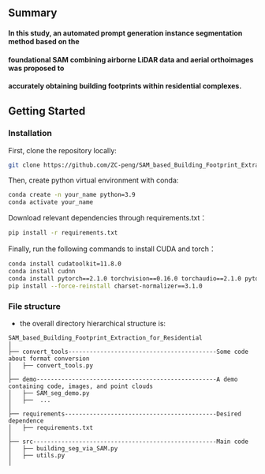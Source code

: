 ## Summary
#### In this study, an automated prompt generation instance segmentation method based on the
#### foundational SAM combining airborne LiDAR data and aerial orthoimages was proposed to 
#### accurately obtaining building footprints within residential complexes. 





## Getting Started

### Installation

First, clone the repository locally:

```bash
git clone https://github.com/ZC-peng/SAM_based_Building_Footprint_Extraction_for_Residential.git
```

Then, create python virtual environment with conda:

```bash
conda create -n your_name python=3.9
conda activate your_name
```

Download relevant dependencies through requirements.txt：

```bash
pip install -r requirements.txt
```

Finally, run the following commands to install CUDA and torch：

```bash
conda install cudatoolkit=11.8.0
conda install cudnn
conda install pytorch==2.1.0 torchvision==0.16.0 torchaudio==2.1.0 pytorch-cuda=11.8 -c pytorch -c nvidia
pip install --force-reinstall charset-normalizer==3.1.0
```

### File structure
* the overall directory hierarchical structure is:
```
SAM_based_Building_Footprint_Extraction_for_Residential
│
├── convert_tools------------------------------------------Some code about format conversion
│   ├── convert_tools.py
│
├── demo---------------------------------------------------A demo containing code, images, and point clouds
│   ├── SAM_seg_demo.py
│   ├──  ...
│
├── requirements-------------------------------------------Desired dependence
│   ├── requirements.txt
│
├── src----------------------------------------------------Main code
│   ├── building_seg_via_SAM.py
│   ├── utils.py
│
```
